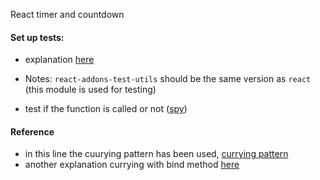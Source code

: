 React timer and countdown





#### Set up tests:
- explanation [here](https://github.com/heron2014/react-timer/issues/1)

- Notes:
  ```react-addons-test-utils``` should be the same version as ```react``` (this module is used for testing)

- test if the function is called or not ([spy](https://github.com/mjackson/expect#spy-tohavebeencalled))

#### Reference
- in this line []() the cuurying pattern has been used, [currying pattern](https://www.sitepoint.com/currying-in-functional-javascript/)
- another explanation currying with bind method [here](http://anasfirdousi.com/introduction-to-functional-javascript-apply-call-bind-higher-order-functions.html)

